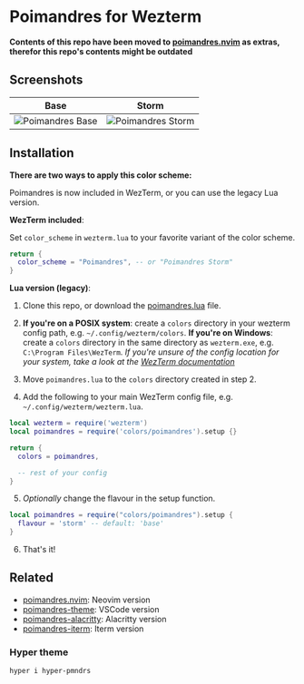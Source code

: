 # Poimandres for Wezterm

**Contents of this repo have been moved to [poimandres.nvim](https://github.com/olivercederborg/poimandres.nvim) as extras, therefor this repo's contents might be outdated**

## Screenshots

Base                       |  Storm
:-------------------------:|:-------------------------:
![Poimandres Base](https://user-images.githubusercontent.com/47901349/179416018-ba8e24a6-3590-4eff-93cb-806d41378a0d.png)  |  ![Poimandres Storm](https://user-images.githubusercontent.com/47901349/179416088-89677f33-ef8a-4e2d-87e8-e9a2c93e9832.png)

## Installation

**There are two ways to apply this color scheme:**

Poimandres is now included in WezTerm, or you can use the legacy Lua version.

**WezTerm included**:

Set `color_scheme` in `wezterm.lua` to your favorite variant of the color scheme.

```lua
return {
  color_scheme = "Poimandres", -- or "Poimandres Storm"
}
```

**Lua version (legacy)**: 

1. Clone this repo, or download the [poimandres.lua](https://github.com/olivercederborg/poimandres-wezterm/blob/main/poimandres.lua) file.

2. **If you're on a POSIX system**: create a `colors` directory in your wezterm config path, e.g. `~/.config/wezterm/colors`. **If you're on Windows**: create a `colors` directory in the same directory as `wezterm.exe`, e.g. `C:\Program Files\WezTerm`. *If you're unsure of the config location for your system, take a look at the [WezTerm documentation](https://wezfurlong.org/wezterm/config/files.html)*

3. Move `poimandres.lua` to the `colors` directory created in step 2.

4. Add the following to your main WezTerm config file, e.g. `~/.config/wezterm/wezterm.lua`.

```lua
local wezterm = require('wezterm')
local poimandres = require('colors/poimandres').setup {}

return {
  colors = poimandres,

  -- rest of your config
}
```

5. *Optionally* change the flavour in the setup function.

```lua
local poimandres = require("colors/poimandres").setup {
  flavour = 'storm' -- default: 'base'
}
```

6. That's it!

## Related

- [poimandres.nvim](https://github.com/olivercederborg/poimandres.nvim): Neovim version
- [poimandres-theme](https://github.com/drcmda/poimandres-theme): VSCode version
- [poimandres-alacritty](https://github.com/z0al/poimandres-alacritty): Alacritty version
- [poimandres-iterm](https://github.com/alii/poimandres-iterm): Iterm version

### Hyper theme

```bash
hyper i hyper-pmndrs
```
